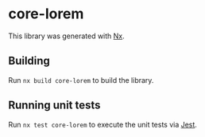 # core-lorem

This library was generated with [Nx](https://nx.dev).

## Building

Run `nx build core-lorem` to build the library.

## Running unit tests

Run `nx test core-lorem` to execute the unit tests via [Jest](https://jestjs.io).

